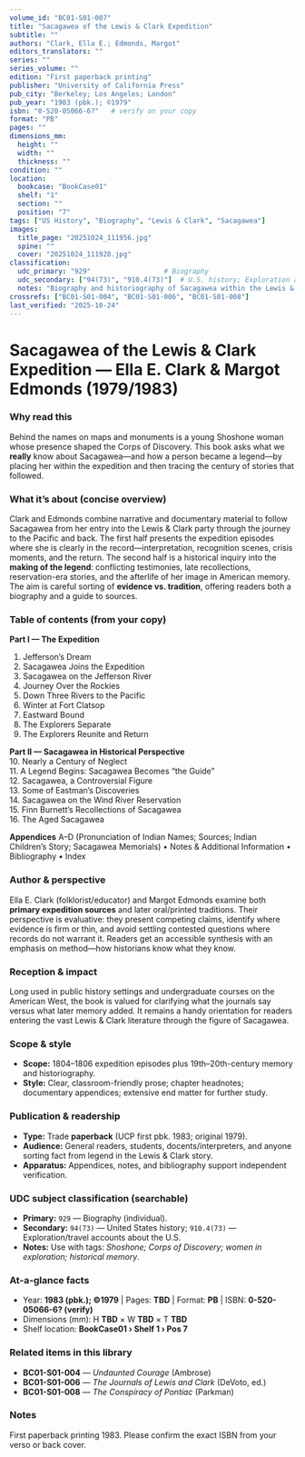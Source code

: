 ```yaml
---
volume_id: "BC01-S01-007"
title: "Sacagawea of the Lewis & Clark Expedition"
subtitle: ""
authors: "Clark, Ella E.; Edmonds, Margot"
editors_translators: ""
series: ""
series_volume: ""
edition: "First paperback printing"
publisher: "University of California Press"
pub_city: "Berkeley; Los Angeles; London"
pub_year: "1983 (pbk.); ©1979"
isbn: "0-520-05066-6?"   # verify on your copy
format: "PB"
pages: ""
dimensions_mm:
  height: ""
  width: ""
  thickness: ""
condition: ""
location:
  bookcase: "BookCase01"
  shelf: "1"
  section: ""
  position: "7"
tags: ["US History", "Biography", "Lewis & Clark", "Sacagawea"]
images:
  title_page: "20251024_111956.jpg"
  spine: ""
  cover: "20251024_111928.jpg"
classification:
  udc_primary: "929"                  # Biography
  udc_secondary: ["94(73)", "910.4(73)"]  # U.S. history; Exploration accounts about the U.S.
  notes: "Biography and historiography of Sacagawea within the Lewis & Clark Expedition."
crossrefs: ["BC01-S01-004", "BC01-S01-006", "BC01-S01-008"]
last_verified: "2025-10-24"
---
```


# Sacagawea of the Lewis & Clark Expedition — Ella E. Clark & Margot Edmonds (1979/1983)

### Why read this
Behind the names on maps and monuments is a young Shoshone woman whose presence shaped the Corps of Discovery. This book asks what we **really** know about Sacagawea—and how a person became a legend—by placing her within the expedition and then tracing the century of stories that followed.

### What it’s about (concise overview)
Clark and Edmonds combine narrative and documentary material to follow Sacagawea from her entry into the Lewis & Clark party through the journey to the Pacific and back. The first half presents the expedition episodes where she is clearly in the record—interpretation, recognition scenes, crisis moments, and the return. The second half is a historical inquiry into the **making of the legend**: conflicting testimonies, late recollections, reservation-era stories, and the afterlife of her image in American memory. The aim is careful sorting of **evidence vs. tradition**, offering readers both a biography and a guide to sources.

### Table of contents (from your copy)
**Part I — The Expedition**
1. Jefferson’s Dream  
2. Sacagawea Joins the Expedition  
3. Sacagawea on the Jefferson River  
4. Journey Over the Rockies  
5. Down Three Rivers to the Pacific  
6. Winter at Fort Clatsop  
7. Eastward Bound  
8. The Explorers Separate  
9. The Explorers Reunite and Return  

**Part II — Sacagawea in Historical Perspective**  
10. Nearly a Century of Neglect  
11. A Legend Begins: Sacagawea Becomes “the Guide”  
12. Sacagawea, a Controversial Figure  
13. Some of Eastman’s Discoveries  
14. Sacagawea on the Wind River Reservation  
15. Finn Burnett’s Recollections of Sacagawea  
16. The Aged Sacagawea  

**Appendices** A–D (Pronunciation of Indian Names; Sources; Indian Children’s Story; Sacagawea Memorials) • Notes & Additional Information • Bibliography • Index

### Author & perspective
Ella E. Clark (folklorist/educator) and Margot Edmonds examine both **primary expedition sources** and later oral/printed traditions. Their perspective is evaluative: they present competing claims, identify where evidence is firm or thin, and avoid settling contested questions where records do not warrant it. Readers get an accessible synthesis with an emphasis on method—how historians know what they know.

### Reception & impact
Long used in public history settings and undergraduate courses on the American West, the book is valued for clarifying what the journals say versus what later memory added. It remains a handy orientation for readers entering the vast Lewis & Clark literature through the figure of Sacagawea.

### Scope & style
- **Scope:** 1804–1806 expedition episodes plus 19th–20th-century memory and historiography.  
- **Style:** Clear, classroom-friendly prose; chapter headnotes; documentary appendices; extensive end matter for further study.

### Publication & readership
- **Type:** Trade **paperback** (UCP first pbk. 1983; original 1979).  
- **Audience:** General readers, students, docents/interpreters, and anyone sorting fact from legend in the Lewis & Clark story.  
- **Apparatus:** Appendices, notes, and bibliography support independent verification.

### UDC subject classification (searchable)
- **Primary:** `929` — Biography (individual).  
- **Secondary:** `94(73)` — United States history; `910.4(73)` — Exploration/travel accounts about the U.S.  
- **Notes:** Use with tags: *Shoshone; Corps of Discovery; women in exploration; historical memory*.

### At-a-glance facts
- Year: **1983 (pbk.); ©1979** | Pages: **TBD** | Format: **PB** | ISBN: **0-520-05066-6? (verify)**  
- Dimensions (mm): H **TBD** × W **TBD** × T **TBD**  
- Shelf location: **BookCase01 › Shelf 1 › Pos 7**

### Related items in this library
- **BC01-S01-004** — *Undaunted Courage* (Ambrose)  
- **BC01-S01-006** — *The Journals of Lewis and Clark* (DeVoto, ed.)  
- **BC01-S01-008** — *The Conspiracy of Pontiac* (Parkman)

### Notes
First paperback printing 1983. Please confirm the exact ISBN from your verso or back cover.

